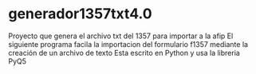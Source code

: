 # generador1357txt4.0
Proyecto que genera el archivo txt del 1357 para importar a la afip
El siguiente programa facila la importacion del formulario f1357 mediante la creación de un archivo de texto
Esta escrito en Python y usa la libreria PyQ5


